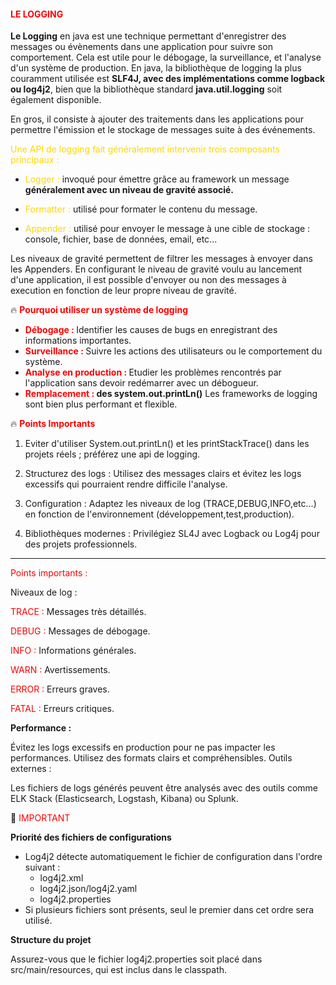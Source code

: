 #### <font color=red>LE LOGGING </font>

<b>Le Logging</b> en java est une technique permettant d'enregistrer des messages
ou évènements dans une application pour suivre son comportement. Cela est utile pour le débogage, la surveillance, et 
l'analyse d'un système de production. En java, la bibliothèque de logging la plus couramment utilisée est <b>SLF4J, avec
des implémentations comme logback ou log4j2</b>, bien que la bibliothèque standard <b>java.util.logging</b> soit également 
disponible.

En gros, il consiste à ajouter des traitements dans les applications pour permettre l'émission et le stockage 
de messages suite à des événements.

<font color=gold> Une API de logging fait généralement intervenir trois composants principaux :</font>

* <font color=gold> Logger :</font> invoqué pour émettre grâce au framework un message <b>généralement avec un niveau de gravité associé.</b>

* <font color=gold>Formatter : </font> utilisé pour formater le contenu du message.

* <font color=gold>Appender : </font> utilisé pour envoyer le message à une cible de stockage : console, fichier, base de données, email, etc...

Les niveaux de gravité permettent de filtrer les messages à envoyer dans les Appenders. 
En configurant le niveau de gravité voulu au lancement d'une application, il est possible d'envoyer ou 
non des messages à execution en fonction de leur propre niveau de gravité.


🔥<font color=red> <b>Pourquoi utiliser un système de logging</b></font>

* <b><font color=red> Débogage : </font></b> Identifier les causes de bugs en enregistrant des informations importantes.
* <b><font color=red>Surveillance : </font></b> Suivre les actions des utilisateurs ou le comportement du système.
* <b><font color=red>Analyse en production : </font></b> Etudier les problèmes rencontrés par l'application sans devoir 
redémarrer avec un débogueur.
* <b><font color=red>Remplacement : </font> des system.out.printLn()</b> Les frameworks de logging sont bien plus performant 
et flexible.

🔥<font color=red> <b>Points Importants </b></font>

1. Eviter d'utiliser System.out.printLn() et les printStackTrace() dans les projets réels ; préférez une api de logging.

2. Structurez des logs : Utilisez des messages clairs et évitez les logs excessifs qui pourraient rendre 
difficile l'analyse.

3. Configuration : Adaptez les niveaux de log (TRACE,DEBUG,INFO,etc...) en fonction de l'environnement (développement,test,production).

4. Bibliothèques modernes : Privilégiez SL4J avec Logback ou Log4j pour des projets professionnels.

*** 

<font color=red>Points importants :</font>

Niveaux de log :

<font color=red> TRACE :</font> Messages très détaillés.

<font color=red> DEBUG :</font> Messages de débogage.

<font color=red>INFO :</font> Informations générales.

<font color=red>WARN :</font> Avertissements.

<font color=red>ERROR :</font> Erreurs graves.

<font color=red>FATAL :</font> Erreurs critiques.

<b>Performance :</b>

Évitez les logs excessifs en production pour ne pas impacter les performances.
Utilisez des formats clairs et compréhensibles.
Outils externes :

Les fichiers de logs générés peuvent être analysés avec des outils comme ELK Stack (Elasticsearch, Logstash, Kibana) ou Splunk.

🎁 <font color=red>  IMPORTANT </font>

<b>Priorité des fichiers de configurations </b>

* Log4j2 détecte automatiquement le fichier de configuration dans l'ordre suivant :
    * log4j2.xml
    * log4j2.json/log4j2.yaml
    * log4j2.properties
* Si plusieurs fichiers sont présents, seul le premier dans cet ordre sera utilisé.

<b>Structure du projet </b> 

Assurez-vous que le fichier log4j2.properties soit placé dans src/main/resources, qui est inclus dans le classpath.


